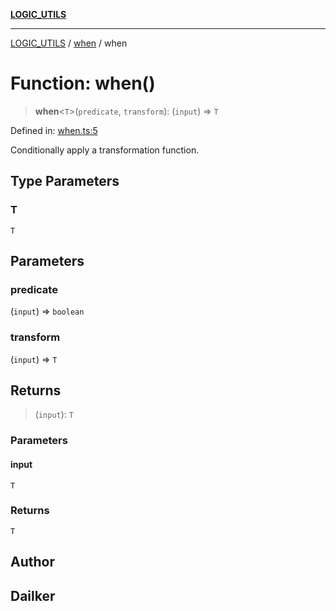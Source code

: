 [**LOGIC_UTILS**](../../README.md)

***

[LOGIC_UTILS](../../README.md) / [when](../README.md) / when

# Function: when()

> **when**\<`T`\>(`predicate`, `transform`): (`input`) => `T`

Defined in: [when.ts:5](https://github.com/dailker/everyutil/blob/c55c841d32caf5da88acfcc363073946269cfe27/src/logic/when.ts#L5)

Conditionally apply a transformation function.

## Type Parameters

### T

`T`

## Parameters

### predicate

(`input`) => `boolean`

### transform

(`input`) => `T`

## Returns

> (`input`): `T`

### Parameters

#### input

`T`

### Returns

`T`

## Author

## Dailker
